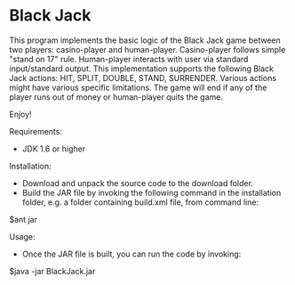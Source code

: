 Black Jack
=========

This program implements the basic logic of the Black Jack game between two players: casino-player and human-player. Casino-player follows simple "stand on 17" rule. Human-player interacts with user via standard input/standard output. This implementation supports the following Black Jack actions: HIT, SPLIT, DOUBLE, STAND, SURRENDER. Various actions might have various specific limitations. The game will end if any of the player runs out of money or human-player quits the game.

Enjoy!

Requirements:
- JDK 1.6 or higher

Installation:
- Download and unpack the source code to the download folder.
- Build the JAR file by invoking the following command in the installation folder, e.g. a folder containing build.xml file, from command line:

$ant jar

Usage:
- Once the JAR file is built, you can run the code by invoking:

$java -jar BlackJack.jar

